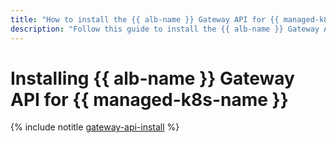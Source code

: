 ```yaml
---
title: "How to install the {{ alb-name }} Gateway API for {{ managed-k8s-name }}"
description: "Follow this guide to install the {{ alb-name }} Gateway API for {{ managed-k8s-name }}."
---
```


# Installing {{ alb-name }} Gateway API for {{ managed-k8s-name }}


{% include notitle [gateway-api-install](../../_includes/managed-kubernetes/gateway-api-install.md) %}
